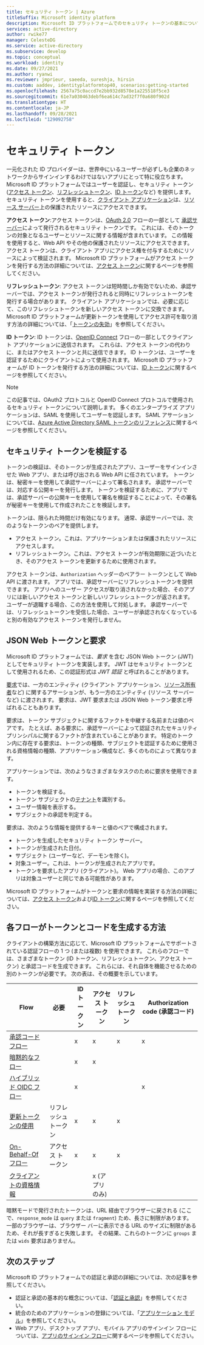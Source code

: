 ```yaml
---
title: セキュリティ トークン | Azure
titleSuffix: Microsoft identity platform
description: Microsoft ID プラットフォームでのセキュリティ トークンの基本について説明します。
services: active-directory
author: rwike77
manager: CelesteDG
ms.service: active-directory
ms.subservice: develop
ms.topic: conceptual
ms.workload: identity
ms.date: 09/27/2021
ms.author: ryanwi
ms.reviewer: jmprieur, saeeda, sureshja, hirsin
ms.custom: aaddev, identityplatformtop40, scenarios:getting-started
ms.openlocfilehash: 2567a75c0accd7e2bb932d8578e1a225518f5ce3
ms.sourcegitcommit: 61e7a030463debf6ea614c7ad32f7f0a680f902d
ms.translationtype: HT
ms.contentlocale: ja-JP
ms.lasthandoff: 09/28/2021
ms.locfileid: "129092758"
---
```

# <a name="security-tokens"></a>セキュリティ トークン

一元化された ID プロバイダーは、世界中にいるユーザーが必ずしも企業のネットワークからサインインするわけではないアプリにとって特に役立ちます。 Microsoft ID プラットフォームではユーザーを認証し、セキュリティ トークン ([アクセス トークン](developer-glossary.md#access-token)、[リフレッシュトークン](developer-glossary.md#refresh-token)、[ID トークン](developer-glossary.md#id-token)など) を提供します。 セキュリティ トークンを使用すると、[クライアント アプリケーション](developer-glossary.md#client-application)は、[リソース サーバー](developer-glossary.md#resource-server)上の保護されたリソースにアクセスできます。

**アクセス トークン**:アクセス トークンは、[OAuth 2.0](active-directory-v2-protocols.md) フローの一部として [承認サーバー](developer-glossary.md#authorization-server)によって発行されるセキュリティ トークンです。 これには、そのトークンの対象となるユーザーとリソースに関する情報が含まれています。 この情報を使用すると、Web API やその他の保護されたリソースにアクセスできます。 アクセス トークンは、クライアント アプリにアクセス権を付与するためにリソースによって検証されます。 Microsoft ID プラットフォームがアクセス トークンを発行する方法の詳細については、[アクセス トークン](access-tokens.md)に関するページを参照してください。

**リフレッシュトークン**: アクセス トークンは短時間しか有効でないため、承認サーバーでは、アクセス トークンが発行されると同時にリフレッシュトークンを発行する場合があります。 クライアント アプリケーションでは、必要に応じて、このリフレッシュトークンを新しいアクセス トークンに交換できます。 Microsoft ID プラットフォームが更新トークンを使用してアクセス許可を取り消す方法の詳細については、「[トークンの失効](refresh-tokens.md)」を参照してください。

**ID トークン**: ID トークンは、[OpenID Connect](v2-protocols-oidc.md) フローの一部としてクライアント アプリケーションに送信されます。 これらは、アクセス トークンの代わりに、またはアクセス トークンと共に送信できます。 ID トークンは、ユーザーを認証するためにクライアントによって使用されます。 Microsoft ID プラットフォームが ID トークンを発行する方法の詳細については、[ID トークン](id-tokens.md)に関するページを参照してください。

> [!NOTE]
> この記事では、OAuth2 プロトコルと OpenID Connect プロトコルで使用されるセキュリティ トークンについて説明します。 多くのエンタープライズ アプリケーションは、SAML を使用してユーザーを認証します。 SAML アサーションについては、[Azure Active Directory SAML トークンのリファレンス](reference-saml-tokens.md)に関するページを参照してください。

## <a name="validate-security-tokens"></a>セキュリティ トークンを検証する

トークンの検証は、そのトークンが生成されたアプリ、ユーザーをサインインさせた Web アプリ、または呼び出される Web API に任されています。 トークンは、秘密キーを使用して承認サーバーによって署名されます。 承認サーバーでは、対応する公開キーを発行します。 トークンを検証するために、アプリでは、承認サーバーの公開キーを使用して署名を検証することによって、その署名が秘密キーを使用して作成されたことを検証します。

トークンは、限られた時間だけ有効になります。 通常、承認サーバーでは、次のようなトークンのペアを提供します。

* アクセス トークン。これは、アプリケーションまたは保護されたリソースにアクセスします。
* リフレッシュトークン。これは、アクセス トークンが有効期限に近づいたとき、そのアクセス トークンを更新するために使用されます。

アクセス トークンは、`Authorization` ヘッダーのベアラー トークンとして Web API に渡されます。 アプリでは、承認サーバーにリフレッシュトークンを提供できます。 アプリへのユーザー アクセスが取り消されなかった場合、そのアプリには新しいアクセス トークンと新しいリフレッシュトークンが返されます。 ユーザーが退職する場合、この方法を使用して対処します。 承認サーバーでは、リフレッシュトークンを受信した場合、ユーザーが承認されなくなっていると別の有効なアクセス トークンを発行しません。

## <a name="json-web-tokens-and-claims"></a>JSON Web トークンと要求

Microsoft ID プラットフォームでは、*要求* を含む JSON Web トークン (JWT) としてセキュリティ トークンを実装します。 JWT はセキュリティ トークンとして使用されるため、この認証形式は *JWT 認証* と呼ばれることがあります。

[要求](developer-glossary.md#claim)では、一方のエンティティ (クライアント アプリケーション、[リソース所有者](developer-glossary.md#resource-owner)など) に関するアサーションが、もう一方のエンティティ (リソース サーバーなど) に渡されます。 要求は、JWT 要求または JSON Web トークン要求と呼ばれることもあります。

要求は、トークン サブジェクトに関するファクトを中継する名前または値のペアです。 たとえば、ある要求に、承認サーバーによって認証されたセキュリティ プリンシパルに関するファクトが含まれていることがあります。 特定のトークン内に存在する要求は、トークンの種類、サブジェクトを認証するために使用される資格情報の種類、アプリケーション構成など、多くのものによって異なります。

アプリケーションでは、次のようなさまざまなタスクのために要求を使用できます。

* トークンを検証する。
* トークン サブジェクトの[テナント](developer-glossary.md#tenant)を識別する。
* ユーザー情報を表示する。
* サブジェクトの承認を判定する。

要求は、次のような情報を提供するキーと値のペアで構成されます。

* トークンを生成したセキュリティ トークン サーバー。
* トークンが生成された日付。
* サブジェクト (ユーザーなど、デーモンを除く)。
* 対象ユーザー。これは、トークンが生成されたアプリです。
* トークンを要求したアプリ (クライアント)。 Web アプリの場合、このアプリは対象ユーザーと同じである可能性があります。

Microsoft ID プラットフォームがトークンと要求の情報を実装する方法の詳細については、[アクセス トークン](access-tokens.md)および[ID トークン](id-tokens.md)に関するページを参照してください。

## <a name="how-each-flow-emits-tokens-and-codes"></a>各フローがトークンとコードを生成する方法

クライアントの構築方法に応じて、Microsoft ID プラットフォームでサポートされている認証フローの 1 つ (または複数) を使用できます。 これらのフローでは、さまざまなトークン (ID トークン、リフレッシュトークン、アクセス トークン) と承認コードを生成できます。 これらには、それ自体を機能させるための別のトークンが必要です。 次の表は、その概要を示しています。

|Flow | 必要 | ID トークン | アクセス トークン | リフレッシュトークン | Authorization code (承認コード) |
|-----|----------|----------|--------------|---------------|--------------------|
|[承認コード フロー](v2-oauth2-auth-code-flow.md) | | x | x | x | x|
|[暗黙的なフロー](v2-oauth2-implicit-grant-flow.md) | | x        | x    |      |                    |
|[ハイブリッド OIDC フロー](v2-protocols-oidc.md#protocol-diagram-access-token-acquisition)| | x  | |          |            x   |
|[更新トークンの使用](v2-oauth2-auth-code-flow.md#refresh-the-access-token) | リフレッシュトークン | x | x | x| |
|[On-Behalf-Of フロー](v2-oauth2-on-behalf-of-flow.md) | アクセス トークン| x| x| x| |
|[クライアントの資格情報](v2-oauth2-client-creds-grant-flow.md) | | | x (アプリのみ)| | |

暗黙モードで発行されたトークンは、URL 経由でブラウザーに戻される (ここで、`response_mode` は `query` または `fragment`) ため、長さに制限があります。 一部のブラウザーは、ブラウザー バーに表示できる URL のサイズに制限があるため、それが長すぎると失敗します。 その結果、これらのトークンに `groups` または `wids` 要求はありません。

## <a name="next-steps"></a>次のステップ

Microsoft ID プラットフォームでの認証と承認の詳細については、次の記事を参照してください。

* 認証と承認の基本的な概念については、「[認証と承認](authentication-vs-authorization.md)」を参照してください。
* 統合のためのアプリケーションの登録については、「[アプリケーション モデル](application-model.md)」を参照してください。
* Web アプリ、デスクトップ アプリ、モバイル アプリのサインイン フローについては、[アプリのサインイン フロー](app-sign-in-flow.md)に関するページを参照してください。
